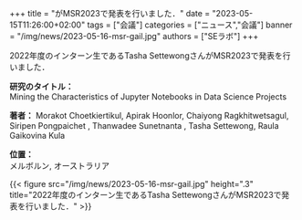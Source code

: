 +++
title = "がMSR2023で発表を行いました．"
date = "2023-05-15T11:26:00+02:00"
tags = ["会議"]
categories = ["ニュース","会議"]
banner = "/img/news/2023-05-16-msr-gail.jpg"
authors = ["SEラボ"]
+++

2022年度のインターン生であるTasha SettewongさんがMSR2023で発表を行いました．

**研究のタイトル：**  
Mining the Characteristics of Jupyter Notebooks in Data Science Projects

**著者：** 
Morakot Choetkiertikul, Apirak Hoonlor, Chaiyong Ragkhitwetsagul, Siripen Pongpaichet , Thanwadee Sunetnanta , Tasha Settewong, Raula Gaikovina Kula

**位置：** <br>
メルボルン, オーストラリア

{{< figure src="/img/news/2023-05-16-msr-gail.jpg" height=".3" title="2022年度のインターン生であるTasha SettewongさんがMSR2023で発表を行いました．" >}}